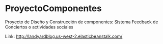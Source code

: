 # ProyectoComponentes
Proyecto de Diseño y Construcción de componentes: Sistema Feedback de Conciertos o actividades sociales

Link:
http://landyardblog.us-west-2.elasticbeanstalk.com/
